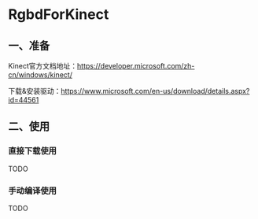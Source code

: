 # RgbdForKinect

## 一、准备

Kinect官方文档地址：https://developer.microsoft.com/zh-cn/windows/kinect/

下载&安装驱动：https://www.microsoft.com/en-us/download/details.aspx?id=44561

## 二、使用

### 直接下载使用

TODO

### 手动编译使用

TODO